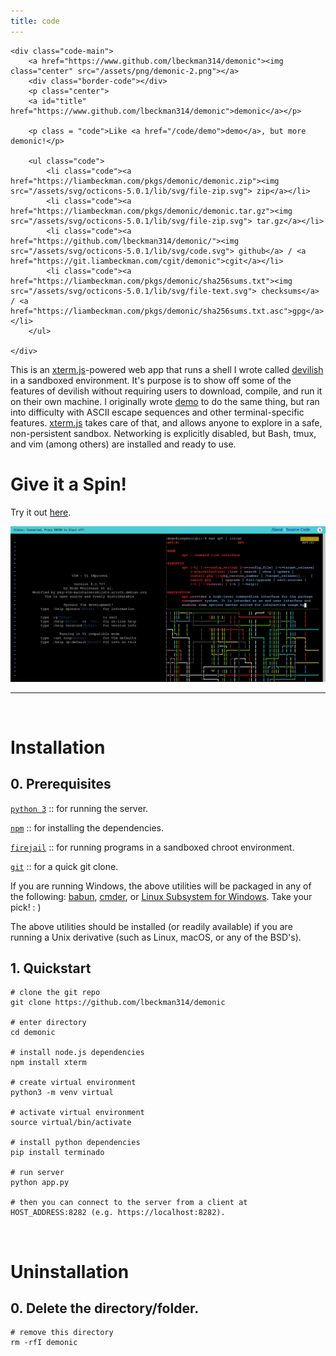 ```yaml
---
title: code
---
```


<div class="container">

    <div class="code-main">
        <a href="https://www.github.com/lbeckman314/demonic"><img class="center" src="/assets/png/demonic-2.png"></a>
        <div class="border-code"></div>
        <p class="center">
        <a id="title" href="https://www.github.com/lbeckman314/demonic">demonic</a></p>

        <p class = "code">Like <a href="/code/demo">demo</a>, but more demonic!</p>

        <ul class="code">
            <li class="code"><a href="https://liambeckman.com/pkgs/demonic/demonic.zip"><img src="/assets/svg/octicons-5.0.1/lib/svg/file-zip.svg"> zip</a></li>
            <li class="code"><a href="https://liambeckman.com/pkgs/demonic/demonic.tar.gz"><img src="/assets/svg/octicons-5.0.1/lib/svg/file-zip.svg"> tar.gz</a></li>
            <li class="code"><a href="https://github.com/lbeckman314/demonic/"><img src="/assets/svg/octicons-5.0.1/lib/svg/code.svg"> github</a> / <a href="https://git.liambeckman.com/cgit/demonic">cgit</a></li>
            <li class="code"><a href="https://liambeckman.com/pkgs/demonic/sha256sums.txt"><img src="/assets/svg/octicons-5.0.1/lib/svg/file-text.svg"> checksums</a> / <a href="https://liambeckman.com/pkgs/demonic/sha256sums.txt.asc">gpg</a></li>
        </ul>

    </div>

</div>

This is an [xterm.js](http://xtermjs.org/)-powered web app that runs a shell I wrote called [devilish](/code/devilish) in a sandboxed environment. It's purpose is to show off some of the features of devilish without requiring users to download, compile, and run it on their own machine. I originally wrote [demo](/code/demo) to do the same thing, but ran into difficulty with ASCII escape sequences and other terminal-specific features. [xterm.js](http://xtermjs.org/) takes care of that, and allows anyone to explore in a safe, non-persistent sandbox. Networking is explicitly disabled, but Bash, tmux, and vim (among others) are installed and ready to use.

# Give it a Spin!

Try it out [here](https://liambeckman.com/code/term).

<a href="https://liambeckman.com/code/term">
    <img src="/assets/png/demonic-example-vi-tmux.png">
</a>


<br />

---

<br />

# Installation

<h2 class="code">0. Prerequisites</h2>

[`python 3`](https://www.python.org/) :: for running the server.

[`npm`](https://www.npmjs.com/) :: for installing the dependencies.

[`firejail`](https://firejail.wordpress.com/) :: for running programs in a sandboxed chroot environment.

[`git`](https://git-scm.com/) :: for a quick git clone.

If you are running Windows, the above utilities will be packaged in any of the following: [babun](https://babun.github.io/), [cmder](http://cmder.net/), or [Linux Subsystem for Windows](https://docs.microsoft.com/en-us/windows/wsl/install-win10). Take your pick! : )

The above utilities should be installed (or readily available) if you are running a Unix derivative (such as Linux, macOS, or any of the BSD's).

<h2 class="code">1. Quickstart</h2>

```shell
# clone the git repo
git clone https://github.com/lbeckman314/demonic

# enter directory
cd demonic

# install node.js dependencies
npm install xterm

# create virtual environment
python3 -m venv virtual

# activate virtual environment
source virtual/bin/activate

# install python dependencies
pip install terminado

# run server
python app.py

# then you can connect to the server from a client at HOST_ADDRESS:8282 (e.g. https://localhost:8282).
```

<br />

# Uninstallation

<h2 class="code">0. Delete the directory/folder.</h2>

```shell
# remove this directory
rm -rfI demonic
```
